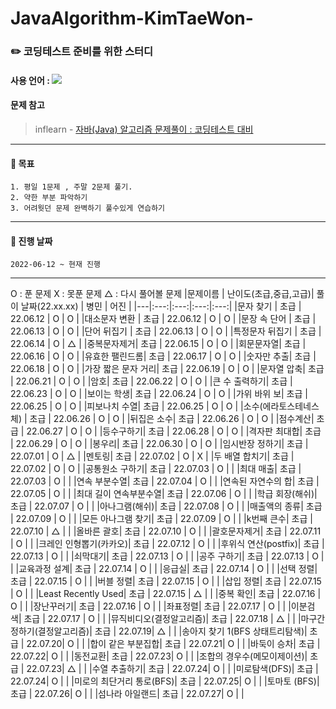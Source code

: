 # JavaAlgorithm-KimTaeWon-
### :pencil2:  코딩테스트 준비를 위한 스터디
#### 사용 언어 : <img src="https://img.shields.io/badge/Java-007396?style=flat&logo=Java&logoColor=white"/>
#### 문제 참고 
 > inflearn - [자바(Java) 알고리즘 문제풀이 : 코딩테스트 대비](https://www.inflearn.com/course/%EC%9E%90%EB%B0%94-%EC%95%8C%EA%B3%A0%EB%A6%AC%EC%A6%98-%EB%AC%B8%EC%A0%9C%ED%92%80%EC%9D%B4-%EC%BD%94%ED%85%8C%EB%8C%80%EB%B9%84/dashboard)   
***

#### :page_with_curl: 목표 
    1. 평일 1문제 , 주말 2문제 풀기.
    2. 약한 부분 파악하기 
    3. 어려웟던 문제 완벽하기 풀수있게 연습하기
***
#### :page_with_curl: 진행 날짜 
    2022-06-12 ~ 현재 진행
***
O : 푼 문제 
X : 못푼 문제 
△ : 다시 풀어볼 문제 
|문제이름 | 난이도(초급,중급,고급)| 풀이 날짜(22.xx.xx) | 병민 | 어진 |
|---|:---:|:---:|:---:|:---:|
|문자 찾기 | 초급 | 22.06.12 | O | O |
|대소문자 변환 | 초급 | 22.06.12 | O | O |
|문장 속 단어 | 초급 | 22.06.13 | O | O |
|단어 뒤집기 | 초급 | 22.06.13 | O | O |
|특정문자 뒤집기 | 초급 | 22.06.14 | O | △ |
|중복문자제거| 초급 | 22.06.15 | O | O |
|회문문자열| 초급 | 22.06.16 | O | O |
|유효한 팰린드롬| 초급 | 22.06.17 | O | O |
|숫자만 추출| 초급 | 22.06.18 | O | O |
|가장 짧은 문자 거리| 초급 | 22.06.19 | O | O |
|문자열 압축| 초급 | 22.06.21 | O | O |
|암호| 초급 | 22.06.22 | O | O |
|큰 수 출력하기| 초급 | 22.06.23 | O | O |
|보이는 학생| 초급 | 22.06.24 | O | O |
|가위 바위 보| 초급 | 22.06.25 | O | O |
|피보나치 수열| 초급 | 22.06.25 | O | O |
|소수(에라토스테네스 체) | 초급 | 22.06.26 | O | O |
|뒤집은 소수| 초급 | 22.06.26 | O | O |
|점수계산| 초급 | 22.06.27 | O | O |
|등수구하기| 초급 | 22.06.28 | O | O |
|격자판 최대합| 초급 | 22.06.29 | O | O |
|봉우리| 초급 | 22.06.30 | O | O |
|임시반장 정하기| 초급 | 22.07.01 | O | △ |
|멘토링| 초급 | 22.07.02 | O | X |
|두 배열 합치기| 초급 | 22.07.02 | O | O |
|공통원소 구하기| 초급 | 22.07.03 | O |  |
|최대 매출| 초급 | 22.07.03 | O |  |
|연속 부분수열| 초급 | 22.07.04 | O |  |
|연속된 자연수의 합| 초급 | 22.07.05 | O |  |
|최대 길이 연속부분수열| 초급 | 22.07.06 | O |  |
|학급 회장(해쉬)| 초급 | 22.07.07 | O |  |
|아나그램(해쉬)| 초급 | 22.07.08 | O |  |
|매출액의 종류| 초급 | 22.07.09 | O |  |
|모든 아나그램 찾기| 초급 | 22.07.09 | O |  |
|k번째 큰수| 초급 | 22.07.10 | △ |  |
|올바른 괄호| 초급 | 22.07.10 | O |  |
|괄호문자제거| 초급 | 22.07.11 | O |  |
|크레인 인형뽑기(카카오)| 초급 | 22.07.12 | O |  |
|후위식 연산(postfix)| 초급 | 22.07.13 | O |  |
|쇠막대기| 초급 | 22.07.13 | O |  |
|공주 구하기| 초급 | 22.07.13 | O |  |
|교육과정 설계| 초급 | 22.07.14 | O |  |
|응급실| 초급 | 22.07.14 | O |  |
|선택 정렬| 초급 | 22.07.15 | O |  |
|버블 정렬| 초급 | 22.07.15 | O |  |
|삽입 정렬| 초급 | 22.07.15 | O |  |
|Least Recently Used| 초급 | 22.07.15 | △ |  |
|중복 확인| 초급 | 22.07.16 | O |  |
|장난꾸러기| 초급 | 22.07.16 | O |  |
|좌표정렬| 초급 | 22.07.17 | O |  |
|이분검색| 초급 | 22.07.17 | O |  | 
|뮤직비디오(결정알고리즘)| 초급 | 22.07.18 | △ |  | 
|마구간 정하기(결정알고리즘)| 초급 | 22.07.19| △ | |
|송아지 찾기 1(BFS  상태트리탐색)| 초급 | 22.07.20| O | |
|합이 같은 부분집합| 초급 | 22.07.21| O | |
|바둑이 승차| 초급 | 22.07.22| O | |
|동전교환| 초급 | 22.07.23| O | |
|조합의 경우수(메모이제이션)| 초급 | 22.07.23| △ | |
|수열 추출하기| 초급 | 22.07.24| O | |
|미로탐색(DFS)| 초급 | 22.07.24| O | |
|미로의 최단거리 통로(BFS)| 초급 | 22.07.25| O | |
|토마토 (BFS)| 초급 | 22.07.26| O | |
|섬나라 아일랜드| 초급 | 22.07.27| O | |